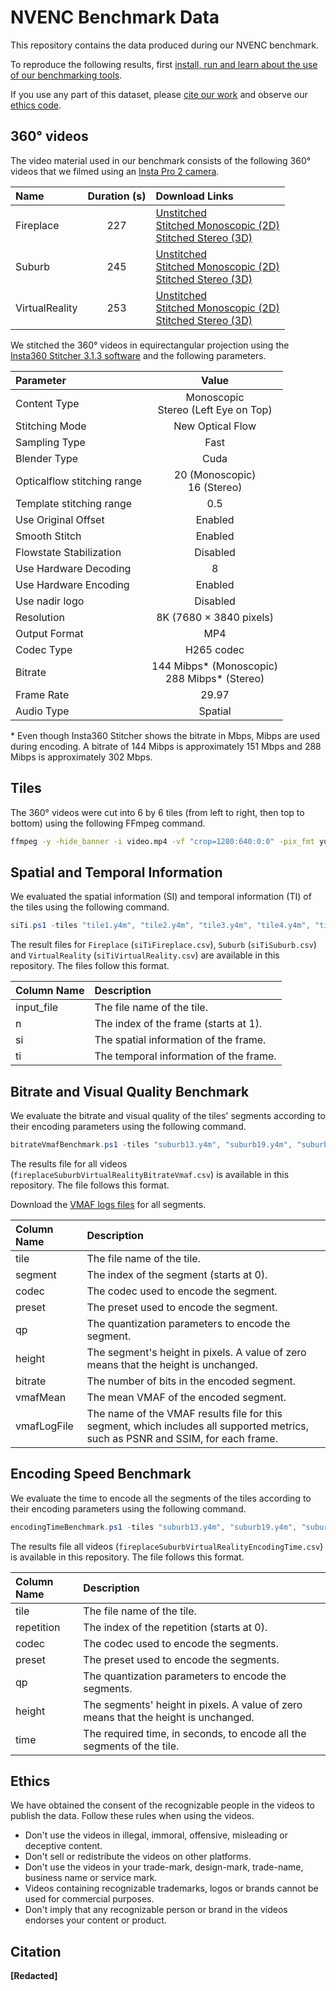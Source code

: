 # NVENC Benchmark Data

This repository contains the data produced during our NVENC benchmark.

To reproduce the following results, first [install, run and learn about the use of our benchmarking tools](https://github.com/RDO360/PerformanceBenchmarks).

If you use any part of this dataset, please [cite our work](#citation) and observe our [ethics code](#ethics).

## 360° videos

The video material used in our benchmark consists of the following 360° videos that we filmed using an [Insta Pro 2 camera](https://www.insta360.com/product/insta360-pro2).

| Name           | Duration (s) | Download Links |
|:---------------|:------------:|:-----|
| Fireplace      | 227          | [Unstitched](https://drive.google.com/drive/folders/1frlmlmifdCWKG49qPODrS5D0DePwRN9b?usp=sharing) <br> [Stitched Monoscopic (2D)](https://mega.nz/file/KH5DQLDS#l2zXviW31GlZjJiaYlelKCDgU722iI4_w6SZA8C-M8g) <br> [Stitched Stereo (3D)](https://mega.nz/file/qCA3nA4S#_X_2Cox9nLeK79boyZOz8TlXpCbBBdGJRikODagC3ZA) |
| Suburb         | 245          | [Unstitched](https://drive.google.com/drive/folders/1Kzkjj760CbdvMjUtqj-3w0OEdigf9511?usp=sharing) <br> [Stitched Monoscopic (2D)](https://drive.google.com/file/d/1sqyIkJpC4A5vrl9T0_--A5txX_zkNCc7/view?usp=sharing) <br> [Stitched Stereo (3D)](https://mega.nz/file/CaAlxTYI#lJj40dXpZdxIIw1K9A7_roIjG90HfzTz2vVP_Z3FSuc) |
| VirtualReality | 253          | [Unstitched](https://drive.google.com/drive/folders/1HiJw3-ik9uMjILK7pkP7xLR5bXM1djKH?usp=sharing) <br> [Stitched Monoscopic (2D)](https://drive.google.com/file/d/1Os0p9dXafcvzEM4S_s4JxNQPExLcAEGm/view?usp=sharing) <br> [Stitched Stereo (3D)](https://mega.nz/file/OWB1wIBY#5hRt-kmMrxzCopxQT2qF9fSqs97Cb-IpDYDbeQXqVw4) |

We stitched the 360° videos in equirectangular projection using the [Insta360 Stitcher 3.1.3 software](https://www.mantis-sub.com/support/) and the following parameters.

| Parameter                   | Value                                            |
|:----------------------------|:------------------------------------------------:|
| Content Type                | Monoscopic <br> Stereo (Left Eye on Top)         |
| Stitching Mode              | New Optical Flow                                 |
| Sampling Type               | Fast                                             |
| Blender Type                | Cuda                                             |
| Opticalflow stitching range | 20 (Monoscopic) <br> 16 (Stereo)                 |
| Template stitching range    | 0.5                                              |
| Use Original Offset         | Enabled                                          |
| Smooth Stitch               | Enabled                                          |
| Flowstate Stabilization     | Disabled                                         |
| Use Hardware Decoding       | 8                                                |
| Use Hardware Encoding       | Enabled                                          |
| Use nadir logo              | Disabled                                         |
| Resolution                  | 8K (7680 $\times$ 3840 pixels)                   |
| Output Format               | MP4                                              |
| Codec Type                  | H265 codec                                       |
| Bitrate                     | 144 Mibps* (Monoscopic) <br> 288 Mibps* (Stereo) |
| Frame Rate                  | 29.97                                            |
| Audio Type                  | Spatial                                          |

\* Even though Insta360 Stitcher shows the bitrate in Mbps, Mibps are used during encoding.
A bitrate of 144 Mibps is approximately 151 Mbps and 288 Mibps is approximately 302 Mbps.

## Tiles

The 360° videos were cut into 6 by 6 tiles (from left to right, then top to bottom) using the following FFmpeg command.

```bash
ffmpeg -y -hide_banner -i video.mp4 -vf "crop=1280:640:0:0" -pix_fmt yuv420p tile1.y4m -vf "crop=1280:640:1280:0" -pix_fmt yuv420p tile2.y4m -vf "crop=1280:640:2560:0" -pix_fmt yuv420p tile3.y4m -vf "crop=1280:640:3840:0" -pix_fmt yuv420p tile4.y4m -vf "crop=1280:640:5120:0" -pix_fmt yuv420p tile5.y4m -vf "crop=1280:640:6400:0" -pix_fmt yuv420p tile6.y4m -vf "crop=1280:640:0:640" -pix_fmt yuv420p tile7.y4m -vf "crop=1280:640:1280:640" -pix_fmt yuv420p tile8.y4m -vf "crop=1280:640:2560:640" -pix_fmt yuv420p tile9.y4m -vf "crop=1280:640:3840:640" -pix_fmt yuv420p tile10.y4m -vf "crop=1280:640:5120:640" -pix_fmt yuv420p tile11.y4m -vf "crop=1280:640:6400:640" -pix_fmt yuv420p tile12.y4m -vf "crop=1280:640:0:1280" -pix_fmt yuv420p tile13.y4m -vf "crop=1280:640:1280:1280" -pix_fmt yuv420p tile14.y4m -vf "crop=1280:640:2560:1280" -pix_fmt yuv420p tile15.y4m -vf "crop=1280:640:3840:1280" -pix_fmt yuv420p tile16.y4m -vf "crop=1280:640:5120:1280" -pix_fmt yuv420p tile17.y4m -vf "crop=1280:640:6400:1280" -pix_fmt yuv420p tile18.y4m -vf "crop=1280:640:0:1920" -pix_fmt yuv420p tile19.y4m -vf "crop=1280:640:1280:1920" -pix_fmt yuv420p tile20.y4m -vf "crop=1280:640:2560:1920" -pix_fmt yuv420p tile21.y4m -vf "crop=1280:640:3840:1920" -pix_fmt yuv420p tile22.y4m -vf "crop=1280:640:5120:1920" -pix_fmt yuv420p tile23.y4m -vf "crop=1280:640:6400:1920" -pix_fmt yuv420p tile24.y4m -vf "crop=1280:640:0:2560" -pix_fmt yuv420p tile25.y4m -vf "crop=1280:640:1280:2560" -pix_fmt yuv420p tile26.y4m -vf "crop=1280:640:2560:2560" -pix_fmt yuv420p tile27.y4m -vf "crop=1280:640:3840:2560" -pix_fmt yuv420p tile28.y4m -vf "crop=1280:640:5120:2560" -pix_fmt yuv420p tile29.y4m -vf "crop=1280:640:6400:2560" -pix_fmt yuv420p tile30.y4m -vf "crop=1280:640:0:3200" -pix_fmt yuv420p tile31.y4m -vf "crop=1280:640:1280:3200" -pix_fmt yuv420p tile32.y4m -vf "crop=1280:640:2560:3200" -pix_fmt yuv420p tile33.y4m -vf "crop=1280:640:3840:3200" -pix_fmt yuv420p tile34.y4m -vf "crop=1280:640:5120:3200" -pix_fmt yuv420p tile35.y4m -vf "crop=1280:640:6400:3200" -pix_fmt yuv420p tile36.y4m
```

## Spatial and Temporal Information

We evaluated the spatial information (SI) and temporal information (TI) of the tiles using the following command.

```powershell
siTi.ps1 -tiles "tile1.y4m", "tile2.y4m", "tile3.y4m", "tile4.y4m", "tile5.y4m", "tile6.y4m", "tile7.y4m", "tile8.y4m", "tile9.y4m", "tile10.y4m", "tile11.y4m", "tile12.y4m", "tile13.y4m", "tile14.y4m", "tile15.y4m", "tile16.y4m", "tile17.y4m", "tile18.y4m", "tile19.y4m", "tile20.y4m", "tile21.y4m", "tile22.y4m", "tile23.y4m", "tile24.y4m", "tile25.y4m", "tile26.y4m", "tile27.y4m", "tile28.y4m", "tile29.y4m", "tile30.y4m", "tile31.y4m", "tile32.y4m", "tile33.y4m", "tile34.y4m", "tile35.y4m", "tile36.y4m" -resultsFile siTiTiles.csv
```

The result files for `Fireplace` (`siTiFireplace.csv`), `Suburb` (`siTiSuburb.csv`) and `VirtualReality` (`siTiVirtualReality.csv`) are available in this repository.
The files follow this format.

| Column Name | Description                            |
|:------------|:---------------------------------------|
| input_file  | The file name of the tile.             |
| n           | The index of the frame (starts at 1).  |
| si          | The spatial information of the frame.  |
| ti          | The temporal information of the frame. |

## Bitrate and Visual Quality Benchmark

We evaluate the bitrate and visual quality of the tiles' segments according to their encoding parameters using the following command.

```powershell
bitrateVmafBenchmark.ps1 -tiles "suburb13.y4m", "suburb19.y4m", "suburb31.y4m", "fireplace5.y4m", "fireplace6.y4m", "fireplace33.y4m", "virtualReality24.y4m", "virtualReality26.y4m" -codecs "hevc_nvenc", "h264_nvenc" -presets p1, p2, p3, p4, p5, p6, p7 -qps 18, 20, 22, 24, 26, 28, 30, 32, 34, 36, 38, 40 -heights 0, 320 -segmentTime 2 -segmentGOP 60 -segmentDirectory ".\segments" -dataFile fireplaceSuburbVirtualRealityBitrateVmaf.csv -vmafLogDirectory "vmafLogs"
```

The results file for all videos (`fireplaceSuburbVirtualRealityBitrateVmaf.csv`) is available in this repository.
The file follows this format.

Download the [VMAF logs files](https://drive.google.com/file/d/1N82Ca6uBmQ5JlUA_ZmwfTpxqEywr0tij/view?usp=sharing) for all segments.

| Column Name | Description                                                                                                                      |
|:------------|:---------------------------------------------------------------------------------------------------------------------------------|
| tile        | The file name of the tile.                                                                                                       |
| segment     | The index of the segment (starts at 0).                                                                                          |
| codec       | The codec used to encode the segment.                                                                                            |
| preset      | The preset used to encode the segment.                                                                                           |
| qp          | The quantization parameters to encode the segment.                                                                               |
| height      | The segment's height in pixels. A value of zero means that the height is unchanged.                                              |
| bitrate     | The number of bits in the encoded segment.                                                                                       |
| vmafMean    | The mean VMAF of the encoded segment.                                                                                            |
| vmafLogFile | The name of the VMAF results file for this segment, which includes all supported metrics, such as PSNR and SSIM, for each frame. |

## Encoding Speed Benchmark

We evaluate the time to encode all the segments of the tiles according to their encoding parameters using the following command.

```powershell
encodingTimeBenchmark.ps1 -tiles "suburb13.y4m", "suburb19.y4m", "suburb31.y4m", "fireplace5.y4m", "fireplace6.y4m", "fireplace33.y4m", "virtualReality24.y4m", "virtualReality26.y4m" -codecs "hevc_nvenc", "h264_nvenc" -presets p1, p2, p3, p4, p5, p6, p7 -qps 18, 20, 22, 24, 26, 28, 30, 32, 34, 36, 38, 40 -heights 0, 320 -repetitions 5 -segmentTime 2 -segmentGOP 60 -segmentDirectory ".\segments" -dataFile fireplaceSuburbVirtualRealityEncodingTime.csv
```

The results file all videos (`fireplaceSuburbVirtualRealityEncodingTime.csv`) is available in this repository.
The file follows this format.

| Column Name | Description                                                                         |
|:------------|:------------------------------------------------------------------------------------|
| tile        | The file name of the tile.                                                          |
| repetition  | The index of the repetition (starts at 0).                                          |
| codec       | The codec used to encode the segments.                                              |
| preset      | The preset used to encode the segments.                                             |
| qp          | The quantization parameters to encode the segments.                                 |
| height      | The segments' height in pixels. A value of zero means that the height is unchanged. |
| time        | The required time, in seconds, to encode all the segments of the tile.              |

<!-- ## Per Tile Encoding Speed Benchmark -->

<!-- ## VMAF Speed -->

## Ethics

We have obtained the consent of the recognizable people in the videos to publish the data.
Follow these rules when using the videos.

- Don't use the videos in illegal, immoral, offensive, misleading or deceptive content.
- Don't sell or redistribute the videos on other platforms.
- Don't use the videos in your trade-mark, design-mark, trade-name, business name or service mark.
- Videos containing recognizable trademarks, logos or brands cannot be used for commercial purposes.
- Don't imply that any recognizable person or brand in the videos endorses your content or product.

## Citation

**[Redacted]**